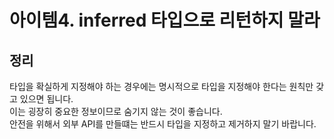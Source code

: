 # 아이템4. inferred 타입으로 리턴하지 말라



## 정리
타입을 확실하게 지정해야 하는 경우에는 명시적으로 타입을 지정해야 한다는 원칙만 갖고 있으면 됩니다.<br>
이는 굉장히 중요한 정보이므로 숨기지 않는 것이 좋습니다.<br>
안전을 위해서 외부 API를 만들떄는 반드시 타입을 지정하고 제거하지 말기 바랍니다.
